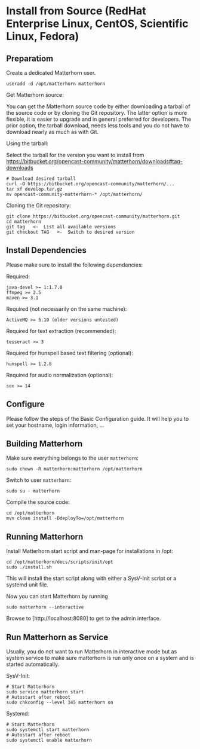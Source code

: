 Install from Source (RedHat Enterprise Linux, CentOS, Scientific Linux, Fedora)
===============================================================================

Preparatiom
-----------

Create a dedicated Matterhorn user.

    useradd -d /opt/matterhorn matterhorn

Get Matterhorn source:

You can get the Matterhorn source code by either downloading a tarball of the source code or by cloning the Git
repository. The latter option is more flexible, it is easier to upgrade and in general preferred for developers. The
prior option, the tarball download, needs less tools and you do not have to download nearly as much as with Git.

Using the tarball:

Select the tarball for the version you want to install from
https://bitbucket.org/opencast-community/matterhorn/downloads#tag-downloads

    # Download desired tarball
    curl -O https://bitbucket.org/opencast-community/matterhorn/...
    tar xf develop.tar.gz
    mv opencast-community-matterhorn-* /opt/matterhorn/

Cloning the Git repository:

    git clone https://bitbucket.org/opencast-community/matterhorn.git
    cd matterhorn
    git tag   <-  List all available versions
    git checkout TAG   <-  Switch to desired version


Install Dependencies
--------------------

Please make sure to install the following dependencies:

Required:

    java-devel >= 1:1.7.0
    ffmpeg >= 2.5
    maven >= 3.1

Required (not necessarily on the same machine):

    ActiveMQ >= 5.10 (older versions untested)

Required for text extraction (recommended):

    tesseract >= 3

Required for hunspell based text filtering (optional):

    hunspell >= 1.2.8

Required for audio normalization (optional):

    sox >= 14


Configure
---------

Please follow the steps of the Basic Configuration guide. It will help you to set your hostname, login information, …


Building Matterhorn
-------------------

Make sure everything belongs to the user `matterhorn`:

    sudo chown -R matterhorn:matterhorn /opt/matterhorn

Switch to user `matterhorn`:

    sudo su - matterhorn

Compile the source code:

    cd /opt/matterhorn
    mvn clean install -DdeployTo=/opt/matterhorn


Running Matterhorn
------------------

Install Matterhorn start script and man-page for installations in /opt:

    cd /opt/matterhorn/docs/scripts/init/opt
    sudo ./install.sh

This will install the start script along with either a SysV-Init script or a
systemd unit file.

Now you can start Matterhorn by running

    sudo matterhorn --interactive

Browse to [http://localhost:8080] to get to the admin interface.


Run Matterhorn as Service
-------------------------

Usually, you do not want to run Matterhorn in interactive mode but as system
service to make sure matterhorn is run only once on a system and is started
automatically.

SysV-Init:

    # Start Matterhorn
    sudo service matterhorn start
    # Autostart after reboot
    sudo chkconfig --level 345 matterhorn on

Systemd:

    # Start Matterhorn
    sudo systemctl start matterhorn
    # Autostart after reboot
    sudo systemctl enable matterhorn
